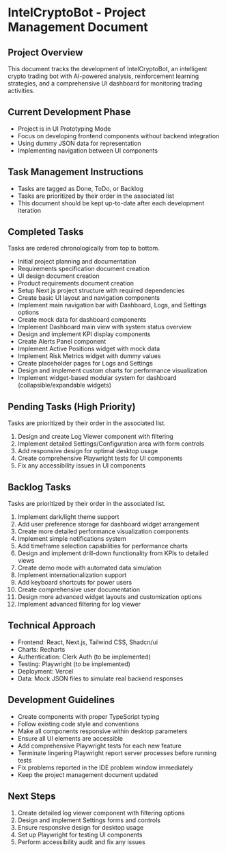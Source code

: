 # IntelCryptoBot - Project Management Document

## Project Overview
This document tracks the development of IntelCryptoBot, an intelligent crypto trading bot with AI-powered analysis, reinforcement learning strategies, and a comprehensive UI dashboard for monitoring trading activities.

## Current Development Phase
- Project is in UI Prototyping Mode
- Focus on developing frontend components without backend integration
- Using dummy JSON data for representation
- Implementing navigation between UI components

## Task Management Instructions
- Tasks are tagged as Done, ToDo, or Backlog
- Tasks are prioritized by their order in the associated list
- This document should be kept up-to-date after each development iteration

## Completed Tasks
Tasks are ordered chronologically from top to bottom.

- Initial project planning and documentation
- Requirements specification document creation
- UI design document creation
- Product requirements document creation
- Setup Next.js project structure with required dependencies
- Create basic UI layout and navigation components
- Implement main navigation bar with Dashboard, Logs, and Settings options
- Create mock data for dashboard components
- Implement Dashboard main view with system status overview
- Design and implement KPI display components
- Create Alerts Panel component
- Implement Active Positions widget with mock data
- Implement Risk Metrics widget with dummy values
- Create placeholder pages for Logs and Settings
- Design and implement custom charts for performance visualization
- Implement widget-based modular system for dashboard (collapsible/expandable widgets)

## Pending Tasks (High Priority)
Tasks are prioritized by their order in the associated list.

1. Design and create Log Viewer component with filtering
2. Implement detailed Settings/Configuration area with form controls
3. Add responsive design for optimal desktop usage
4. Create comprehensive Playwright tests for UI components
5. Fix any accessibility issues in UI components

## Backlog Tasks
Tasks are prioritized by their order in the associated list.

1. Implement dark/light theme support
2. Add user preference storage for dashboard widget arrangement
3. Create more detailed performance visualization components
4. Implement simple notifications system
5. Add timeframe selection capabilities for performance charts
6. Design and implement drill-down functionality from KPIs to detailed views
7. Create demo mode with automated data simulation
8. Implement internationalization support
9. Add keyboard shortcuts for power users
10. Create comprehensive user documentation
11. Design more advanced widget layouts and customization options
12. Implement advanced filtering for log viewer

## Technical Approach
- Frontend: React, Next.js, Tailwind CSS, Shadcn/ui
- Charts: Recharts
- Authentication: Clerk Auth (to be implemented)
- Testing: Playwright (to be implemented)
- Deployment: Vercel
- Data: Mock JSON files to simulate real backend responses

## Development Guidelines
- Create components with proper TypeScript typing
- Follow existing code style and conventions
- Make all components responsive within desktop parameters
- Ensure all UI elements are accessible
- Add comprehensive Playwright tests for each new feature
- Terminate lingering Playwright report server processes before running tests
- Fix problems reported in the IDE problem window immediately
- Keep the project management document updated

## Next Steps
1. Create detailed log viewer component with filtering options
2. Design and implement Settings forms and controls
3. Ensure responsive design for desktop usage
4. Set up Playwright for testing UI components
5. Perform accessibility audit and fix any issues
